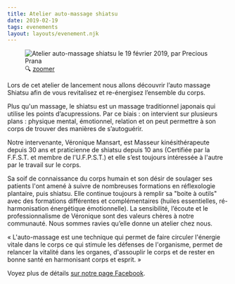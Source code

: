 ```yaml
---
title: Atelier auto-massage shiatsu
date: 2019-02-19
tags: evenements
layout: layouts/evenement.njk
---
```


<figure class="poster">
  <img
    src="/images/2019-02-19-atelier-auto-massage-shiatsu-360.png"
    srcset="
      /images/2019-02-19-atelier-auto-massage-shiatsu-360.png 360w,
      /images/2019-02-19-atelier-auto-massage-shiatsu-480.png 480w,
      /images/2019-02-19-atelier-auto-massage-shiatsu-640.png 640w,
      /images/2019-02-19-atelier-auto-massage-shiatsu-800.png 800w"
    sizes="(min-width: 55rem) 15rem, 27vw"
    alt="Atelier auto-massage shiatsu le 19 février 2019, par Precious Prana" />
  <figcaption>&#128269; <a href="/images/2019-02-19-atelier-auto-massage-shiatsu.png" target="_blank">zoomer</a></figcaption>
</figure>

Lors de cet atelier de lancement nous allons découvrir l’auto massage Shiatsu afin de vous revitalisez et re-énergisez l’ensemble du corps. 

Plus qu'un massage, le shiatsu est un massage traditionnel japonais qui utilise les points d’acupressions. Par ce biais : on intervient sur plusieurs plans : physique mental, émotionnel, relation et on peut permettre à son corps de trouver des manières de s’autoguérir. 

Notre intervenante, Véronique Mansart, est Masseur kinésithérapeute depuis 30 ans et praticienne de shiatsu depuis 10 ans (Certifiée par la F.F.S.T. et membre de l'U.F.P.S.T.) et elle s’est toujours intéressée à l'autre par le travail sur le corps. 

Sa soif de connaissance du corps humain et son désir de soulager ses patients l'ont amené à suivre de nombreuses formations en réflexologie plantaire, puis shiatsu. Elle continue toujours à remplir sa "boite à outils" avec des formations différentes et complémentaires (huiles essentielles, ré-harmonisation énergétique émotionnelle). 
La sensibilité, l’écoute et le professionnalisme de Véronique sont des valeurs chères à notre communauté. Nous sommes ravies qu’elle donne un atelier chez nous.

« L'auto-massage est une technique qui permet de faire circuler l'énergie vitale dans le corps ce qui stimule les défenses de l'organisme, permet de relancer la vitalité dans les organes, d'assouplir le corps et de rester en bonne santé en harmonisant corps et esprit. »

Voyez plus de détails <a href="https://www.facebook.com/events/628926297568070/" class="facebook">sur notre page Facebook</a>.

